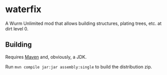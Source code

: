 # waterfix
A Wurm Unlimited mod that allows building structures, plating trees, etc. at dirt level 0.

## Building
Requires [Maven](https://maven.apache.org/) and, obviously, a JDK.

Run `mvn compile jar:jar assembly:single` to build the distribution zip.
